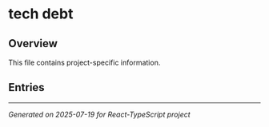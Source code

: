 # tech debt

## Overview

This file contains project-specific information.

## Entries

<!-- Entries will be added here automatically -->

---
*Generated on 2025-07-19 for React-TypeScript project*
